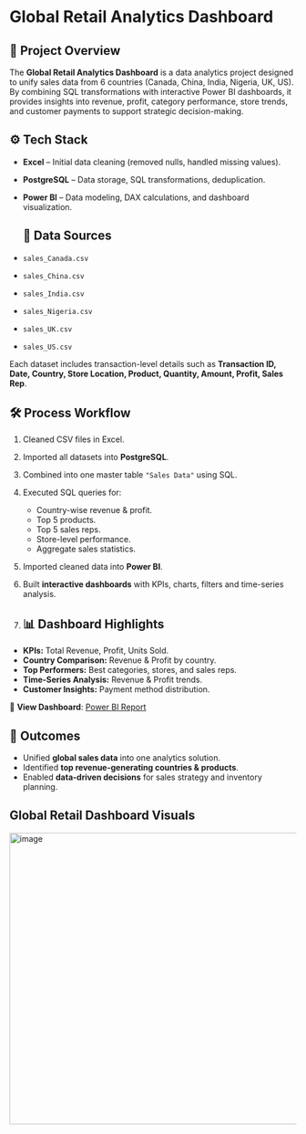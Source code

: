 # Global Retail Analytics Dashboard

## 📌 Project Overview
The **Global Retail Analytics Dashboard** is a data analytics project designed to unify sales data from 6 countries (Canada, China, India, Nigeria, UK, US). By combining SQL transformations with interactive Power BI dashboards, it provides insights into revenue, profit, category performance, store trends, and customer payments to support strategic decision-making.

## ⚙️ Tech Stack
- **Excel** – Initial data cleaning (removed nulls, handled missing values).  
- **PostgreSQL** – Data storage, SQL transformations, deduplication.  
- **Power BI** – Data modeling, DAX calculations, and dashboard visualization.

  ## 📂 Data Sources
- `sales_Canada.csv`  
- `sales_China.csv`  
- `sales_India.csv`  
- `sales_Nigeria.csv`  
- `sales_UK.csv`  
- `sales_US.csv`

Each dataset includes transaction-level details such as **Transaction ID, Date, Country, Store Location, Product, Quantity, Amount, Profit, Sales Rep**.

## 🛠️ Process Workflow
1. Cleaned CSV files in Excel.  
2. Imported all datasets into **PostgreSQL**.  
3. Combined into one master table `"Sales Data"` using SQL.  
4. Executed SQL queries for:
   - Country-wise revenue & profit.  
   - Top 5 products.  
   - Top 5 sales reps.  
   - Store-level performance.  
   - Aggregate sales statistics.  
5. Imported cleaned data into **Power BI**.  
6. Built **interactive dashboards** with KPIs, charts, filters and time-series analysis.

7. ## 📊 Dashboard Highlights
- **KPIs:** Total Revenue, Profit, Units Sold.  
- **Country Comparison:** Revenue & Profit by country.  
- **Top Performers:** Best categories, stores, and sales reps.
- **Time-Series Analysis:** Revenue & Profit trends.
- **Customer Insights:** Payment method distribution.

🔗 **View Dashboard**: [Power BI Report](https://app.powerbi.com/view?r=eyJrIjoiYmViYjgxZjktYzZmMi00NzQ0LWE1OTAtOWI4YzM1NTIwYzlhIiwidCI6ImYyN2Y5NWZjLTFmNjEtNGZiYy1hN2UzLTliMzYwODc0MTUyNiJ9)

## 🚀 Outcomes
- Unified **global sales data** into one analytics solution.  
- Identified **top revenue-generating countries & products**.  
- Enabled **data-driven decisions** for sales strategy and inventory planning.

## Global Retail Dashboard Visuals
<img width="975" height="511" alt="image" src="https://github.com/user-attachments/assets/b93ae12f-a536-4129-910c-c76af647baf7" />

